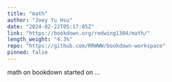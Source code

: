```yaml
---
title: "math"
author: "Joey Yu Hsu"
date: "2024-02-22T05:17:05Z"
link: "https://bookdown.org/redwing1304/math/"
length_weight: "4.3%"
repo: "https://github.com/RRWWW/bookdown-workspace"
pinned: false
---
```


math on bookdown started on ...
